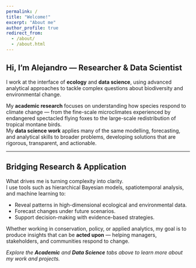 ```yaml
---
permalink: /
title: "Welcome!"
excerpt: "About me"
author_profile: true
redirect_from: 
  - /about/
  - /about.html
---
```



## Hi, I’m Alejandro — Researcher & Data Scientist

I work at the interface of **ecology** and **data science**, using advanced analytical approaches to tackle complex questions about biodiversity and environmental change.

My **academic research** focuses on understanding how species respond to climate change — from the fine-scale microclimates experienced by endangered spectacled flying foxes to the large-scale redistribution of tropical montane birds.  
My **data science work** applies many of the same modelling, forecasting, and analytical skills to broader problems, developing solutions that are rigorous, transparent, and actionable.

---

## Bridging Research & Application

What drives me is turning complexity into clarity.  
I use tools such as hierarchical Bayesian models, spatiotemporal analysis, and machine learning to:
- Reveal patterns in high-dimensional ecological and environmental data.
- Forecast changes under future scenarios.
- Support decision-making with evidence-based strategies.

Whether working in conservation, policy, or applied analytics, my goal is to produce insights that can be **acted upon** — helping managers, stakeholders, and communities respond to change.

_Explore the **Academic** and **Data Science** tabs above to learn more about my work and projects._

